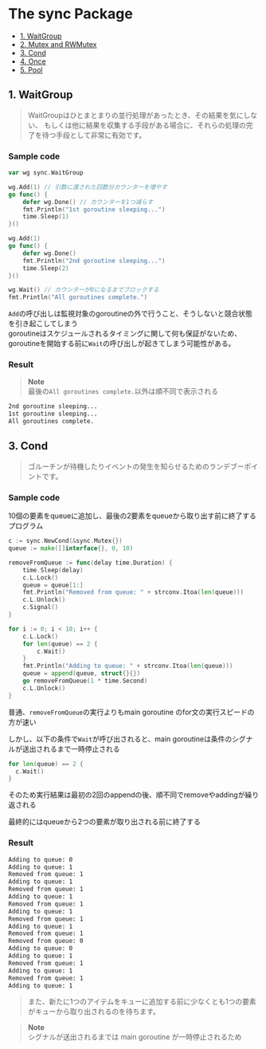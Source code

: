 # The sync Package
* [1. WaitGroup](#anchor1)
* [2. Mutex and RWMutex](#anchor2)
* [3. Cond](#anchor3)
* [4. Once](#anchor4)
* [5. Pool](#anchor5)

<a id="anchor1"></a>
## 1. WaitGroup
> WaitGroupはひとまとまりの並行処理があったとき、その結果を気にしない、
> もしくは他に結果を収集する手段がある場合に、それらの処理の完了を待つ手段として非常に有効です。  

### Sample code
```go
var wg sync.WaitGroup

wg.Add(1) // 引数に渡された回数分カウンターを増やす
go func() {
	defer wg.Done() // カウンターを1つ減らす
	fmt.Println("1st goroutine sleeping...")
	time.Sleep(1)
}()

wg.Add(1)
go func() {
	defer wg.Done()
	fmt.Println("2nd goroutine sleeping...")
	time.Sleep(2)
}()

wg.Wait() // カウンターが0になるまでブロックする
fmt.Println("All goroutines complete.")
```

`Add`の呼び出しは監視対象のgoroutineの外で行うこと、そうしないと競合状態を引き起こしてしまう  
goroutineはスケジュールされるタイミングに関して何も保証がないため、  
goroutineを開始する前に`Wait`の呼び出しが起きてしまう可能性がある。  

### Result
> **Note**  
> 最後の`All goroutines complete.`以外は順不同で表示される
```zsh
2nd goroutine sleeping...
1st goroutine sleeping...
All goroutines complete.
```

<a id="anchor3"></a>
## 3. Cond

> ゴルーチンが待機したりイベントの発生を知らせるためのランデブーポイントです。  

### Sample code

10個の要素をqueueに追加し、最後の2要素をqueueから取り出す前に終了するプログラム  

```go
c := sync.NewCond(&sync.Mutex{})
queue := make([]interface{}, 0, 10)

removeFromQueue := func(delay time.Duration) {
	time.Sleep(delay)
	c.L.Lock()
	queue = queue[1:]
	fmt.Println("Removed from queue: " + strconv.Itoa(len(queue)))
	c.L.Unlock()
	c.Signal()
}

for i := 0; i < 10; i++ {
	c.L.Lock()
	for len(queue) == 2 {
		c.Wait()
	}
	fmt.Println("Adding to queue: " + strconv.Itoa(len(queue)))
	queue = append(queue, struct{}{})
	go removeFromQueue(1 * time.Second)
	c.L.Unlock()
}
```

普通、`removeFromQueue`の実行よりもmain goroutine のfor文の実行スピードの方が速い  

しかし、以下の条件で`Wait`が呼び出されると、main goroutineは条件のシグナルが送出されるまで一時停止される  

```go
for len(queue) == 2 {
  c.Wait()
}
```

そのため実行結果は最初の2回のappendの後、順不同でremoveやaddingが繰り返される  

最終的にはqueueから2つの要素が取り出される前に終了する 

### Result

```zsh
Adding to queue: 0
Adding to queue: 1
Removed from queue: 1
Adding to queue: 1
Removed from queue: 1
Adding to queue: 1
Removed from queue: 1
Adding to queue: 1
Removed from queue: 1
Adding to queue: 1
Removed from queue: 1
Removed from queue: 0
Adding to queue: 0
Adding to queue: 1
Removed from queue: 1
Adding to queue: 1
Removed from queue: 1
Adding to queue: 1
```
> また、新たに1つのアイテムをキューに追加する前に少なくとも1つの要素がキューから取り出されるのを待ちます。  

> **Note**  
> シグナルが送出されるまでは main goroutine が一時停止されるため
